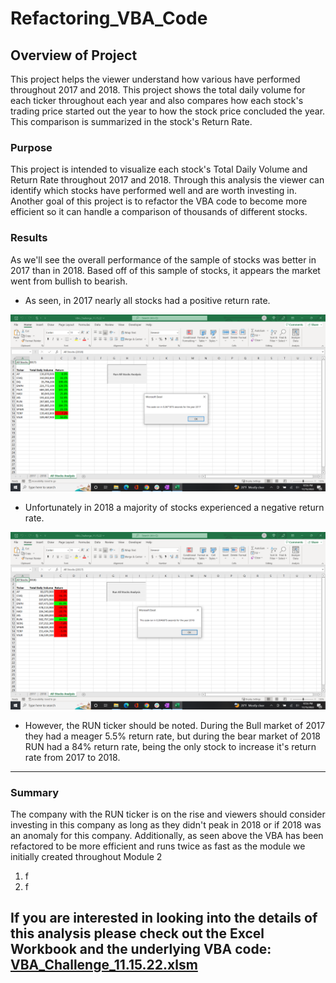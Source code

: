 # Refactoring_VBA_Code

## Overview of Project

This project helps the viewer understand how various have performed throughout 2017 and 2018. This project shows the total daily volume for each ticker throughout each year and also compares how each stock's trading price started out the year to how the stock price concluded the year. This comparison is summarized in the stock's Return Rate.

### Purpose

This project is intended to visualize each stock's Total Daily Volume and Return Rate throughout 2017 and 2018. Through this analysis the viewer can identify which stocks have performed well and are worth investing in. Another goal of this project is to refactor the VBA code to become more efficient so it can handle a comparison of thousands of different stocks. 

### Results
As we'll see the overall performance of the sample of stocks was better in 2017 than in 2018. Based off of this sample of stocks, it appears the market went from bullish to bearish. 

 * As seen, in 2017 nearly all stocks had a positive return rate.

![2017.png](https://github.com/tylerwe19/Refactoring_VBA_Code/blob/main/Resources/2017.png)

 * Unfortunately in 2018 a majority of stocks experienced a negative return rate.

![2018.png](https://github.com/tylerwe19/Refactoring_VBA_Code/blob/main/Resources/2018.png)

 * However, the RUN ticker should be noted. During the Bull market of 2017 they had a meager 5.5% return rate, but during the bear market of 2018 RUN had a 84% return rate, being the only stock to increase it's return rate from 2017 to 2018.
 --- 
 

### Summary
The company with the RUN ticker is on the rise and viewers should consider investing in this company as long as they didn't peak in 2018 or if 2018 was an anomaly for this company. Additionally, as seen above the VBA has been refactored to be more efficient and runs twice as fast as the module we initially created throughout Module 2

 1. f 
 2. f

If you are interested in looking into the details of this analysis please check out the Excel Workbook and the underlying VBA code:
[VBA_Challenge_11.15.22.xlsm](https://github.com/tylerwe19/Refactoring_VBA_Code/blob/main/VBA_Challenge_11.15.22.xlsm)
---
